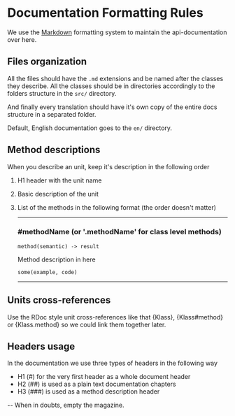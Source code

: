 # Documentation Formatting Rules

We use the [Markdown](http://en.wikipedia.org/wiki/Markdown) formatting
system to maintain the api-documentation over here.


## Files organization

All the files should have the `.md` extensions and be named after the classes
they describe. All the classes should be in directories accordingly to the
folders structure in the `src/` directory.

And finally every translation should have it's own copy of the entire docs
structure in a separated folder.

Default, English documentation goes to the `en/` directory.


## Method descriptions

When you describe an unit, keep it's description in the following order

1. H1 header with the unit name
2. Basic description of the unit
3. List of the methods in the following format (the order doesn't matter)
   
   --------------------------------------
   ### #methodName (or '.methodName' for class level methods)
   
       method(semantic) -> result
   
   Method description in here
   
       some(example, code)
   
   --------------------------------------


## Units cross-references

Use the RDoc style unit cross-references like that {Klass}, {Klass#method} or
{Klass.method} so we could link them together later.


## Headers usage

In the documentation we use three types of headers in the following way

* H1 (#) for the very first header as a whole document header
* H2 (##) is used as a plain text documentation chapters
* H3 (###) is used as a method description header


--
When in doubts, empty the magazine.
